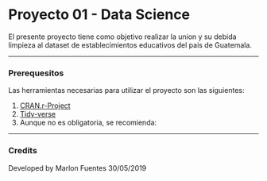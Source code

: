 # Proyecto 01 - Data Science

El presente proyecto tiene como objetivo realizar la union y su debida limpieza al dataset de establecimientos educativos del pais de Guatemala. 

___
### Prerequesitos

Las herramientas necesarias para utilizar el proyecto son las siguientes:
1. [CRAN.r-Project](https://cran.r-project.org/bin/windows/base/)
2. [Tidy-verse](https://www.tidyverse.org/)
3. Aunque no es obligatoria, se recomienda: []()

___
### Credits

Developed by Marlon Fuentes
30/05/2019

